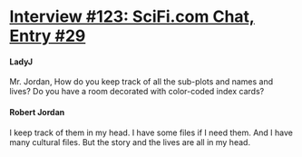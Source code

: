 # [Interview #123: SciFi.com Chat, Entry #29](https://www.theoryland.com/intvmain.php?i=123#29)

#### LadyJ

Mr. Jordan, How do you keep track of all the sub-plots and names and lives? Do you have a room decorated with color-coded index cards?

#### Robert Jordan

I keep track of them in my head. I have some files if I need them. And I have many cultural files. But the story and the lives are all in my head.

